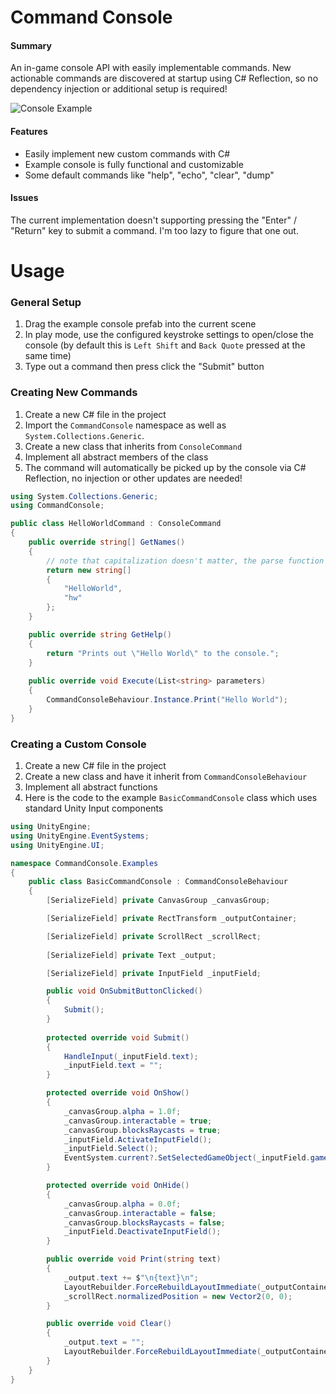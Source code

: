 ﻿# Command Console
#### Summary
An in-game console API with easily implementable commands. New actionable commands are discovered at startup using C# Reflection, so no dependency injection or additional setup is required!

![Console Example](https://i.imgur.com/mVoAzjC.gif)

#### Features
- Easily implement new custom commands with C#
- Example console is fully functional and customizable
- Some default commands like "help", "echo", "clear", "dump"

#### Issues
The current implementation doesn't supporting pressing the "Enter" / "Return" key to submit a command. I'm too lazy to figure that one out. 

# Usage
### General Setup
1. Drag the example console prefab into the current scene
2. In play mode, use the configured keystroke settings to open/close the console (by default this is `Left Shift` and `Back Quote` pressed at the same time)
3. Type out a command then press click the "Submit" button

### Creating New Commands
1. Create a new C# file in the project
2. Import the `CommandConsole` namespace as well as `System.Collections.Generic`. 
3. Create a new class that inherits from `ConsoleCommand`
4. Implement all abstract members of the class
5. The command will automatically be picked up by the console via C# Reflection, no injection or other updates are needed!

```c#
using System.Collections.Generic;
using CommandConsole;

public class HelloWorldCommand : ConsoleCommand
{
    public override string[] GetNames()
    {
        // note that capitalization doesn't matter, the parse function ignores casing
        return new string[]
        {
            "HelloWorld",
            "hw"
        };
    }

    public override string GetHelp()
    {
        return "Prints out \"Hello World\" to the console.";
    }
    
    public override void Execute(List<string> parameters)
    {
        CommandConsoleBehaviour.Instance.Print("Hello World");
    }
}
```

### Creating a Custom Console
1. Create a new C# file in the project
2. Create a new class and have it inherit from `CommandConsoleBehaviour`
3. Implement all abstract functions
4. Here is the code to the example `BasicCommandConsole` class which uses standard Unity Input components

```c#
using UnityEngine;
using UnityEngine.EventSystems;
using UnityEngine.UI;

namespace CommandConsole.Examples
{
    public class BasicCommandConsole : CommandConsoleBehaviour
    {
        [SerializeField] private CanvasGroup _canvasGroup;

        [SerializeField] private RectTransform _outputContainer;

        [SerializeField] private ScrollRect _scrollRect;
        
        [SerializeField] private Text _output;

        [SerializeField] private InputField _inputField;

        public void OnSubmitButtonClicked()
        {
            Submit();
        }
        
        protected override void Submit()
        {
            HandleInput(_inputField.text);
            _inputField.text = ""; 
        }

        protected override void OnShow()
        {
            _canvasGroup.alpha = 1.0f;
            _canvasGroup.interactable = true;
            _canvasGroup.blocksRaycasts = true;
            _inputField.ActivateInputField();
            _inputField.Select();
            EventSystem.current?.SetSelectedGameObject(_inputField.gameObject);
        }

        protected override void OnHide()
        {
            _canvasGroup.alpha = 0.0f;
            _canvasGroup.interactable = false;
            _canvasGroup.blocksRaycasts = false;
            _inputField.DeactivateInputField();
        }

        public override void Print(string text)
        {
            _output.text += $"\n{text}\n";
            LayoutRebuilder.ForceRebuildLayoutImmediate(_outputContainer);
            _scrollRect.normalizedPosition = new Vector2(0, 0);
        }

        public override void Clear()
        {
            _output.text = "";
            LayoutRebuilder.ForceRebuildLayoutImmediate(_outputContainer);
        }
    }
}
```